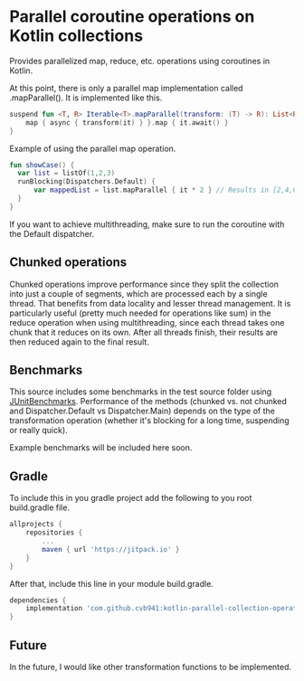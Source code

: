 # Parallel coroutine operations on Kotlin collections
Provides parallelized map, reduce, etc. operations using coroutines in Kotlin.

At this point, there is only a parallel map implementation called .mapParallel(). It is implemented like this.
```kotlin
suspend fun <T, R> Iterable<T>.mapParallel(transform: (T) -> R): List<R> = coroutineScope {
    map { async { transform(it) } }.map { it.await() }
}
```

Example of using the parallel map operation.
```kotlin
fun showCase() {
  var list = listOf(1,2,3)
  runBlocking(Dispatchers.Default) {
      var mappedList = list.mapParallel { it * 2 } // Results in [2,4,6]
  }
}
```
If you want to achieve multithreading, make sure to run the coroutine with the Default dispatcher.

## Chunked operations
Chunked operations improve performance since they split the collection into just a couple of segments,
which are processed each by a single thread. That benefits from data locality and lesser thread management.
It is particularly useful (pretty much needed for operations like sum) in the reduce operation when using multithreading,
since each thread takes one chunk that it reduces on its own. After all threads finish, their results are then reduced again to the final result.

## Benchmarks
This source includes some benchmarks in the test source folder using [JUnitBenchmarks](http://labs.carrotsearch.com/junit-benchmarks-tutorial.html). Performance of the methods (chunked vs. not chunked and Dispatcher.Default vs Dispatcher.Main) depends on the type of the transformation operation (whether it's blocking for a long time, suspending or really quick).

Example benchmarks will be included here soon.

## Gradle
To include this in you gradle project add the following to you root build.gradle file.
```gradle
allprojects {
    repositories {
        ...
        maven { url 'https://jitpack.io' }
    }
}
```
After that, include this line in your module build.gradle.
```gradle
dependencies {
    implementation 'com.github.cvb941:kotlin-parallel-collection-operations:1.0'
}
```

## Future
In the future, I would like other transformation functions to be implemented.
